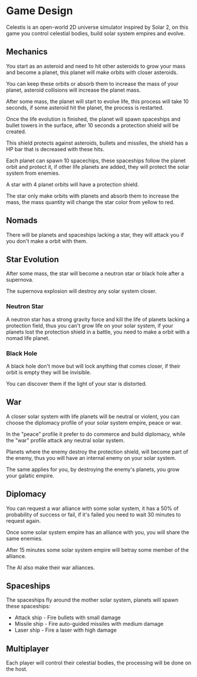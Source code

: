 # Game Design

Celestis is an open-world 2D universe simulator inspired by Solar 2, on this game you control celestial bodies, build solar system empires and evolve.

## Mechanics

You start as an asteroid and need to hit other asteroids to grow your mass and become a planet, this planet will make orbits with closer asteroids.

You can keep these orbits or absorb them to increase the mass of your planet, asteroid collisions will increase the planet mass.

After some mass, the planet will start to evolve life, this process will take 10 seconds, if some asteroid hit the planet, the process is restarted.

Once the life evolution is finished, the planet will spawn spaceships and bullet towers in the surface, after 10 seconds a protection shield will be created.

This shield protects against asteroids, bullets and missiles, the shield has a HP bar that is decreased with these hits.

Each planet can spawn 10 spacechips, these spaceships follow the planet orbit and protect it, if other life planets are added, they will protect the solar system from enemies.

A star with 4 planet orbits will have a protection shield.

The star only make orbits with planets and absorb them to increase the mass, the mass quantity will change the star color from yellow to red.

## Nomads

There will be planets and spaceships lacking a star, they will attack you if you don't make a orbit with them.

## Star Evolution

After some mass, the star will become a neutron star or black hole after a supernova.

The supernova explosion will destroy any solar system closer.

### Neutron Star

A neutron star has a strong gravity force and kill the life of planets lacking a protection field, thus you can't grow life on your solar system, if your planets lost the protection shield in a battle, you need to make a orbit with a nomad life planet.

### Black Hole

A black hole don't move but will lock anything that comes closer, if their orbit is empty they will be invisible.

You can discover them if the light of your star is distorted.

## War

A closer solar system with life planets will be neutral or violent, you can choose the diplomacy profile of your solar system empire, peace or war.

In the "peace" profile it prefer to do commerce and build diplomacy, while the "war" profile attack any neutral solar system.

Planets where the enemy destroy the protection shield, will become part of the enemy, thus you will have an internal enemy on your solar system.

The same applies for you, by destroying the enemy's planets, you grow your galatic empire.

## Diplomacy

You can request a war alliance with some solar system, it has a 50% of probability of success or fail, if it's failed you need to wait 30 minutes to request again.

Once some solar system empire has an alliance with you, you will share the same enemies.

After 15 minutes some solar system empire will betray some member of the alliance.

The AI also make their war alliances.

## Spaceships

The spaceships fly around the mother solar system, planets will spawn these spaceships:

- Attack ship - Fire bullets with small damage
- Missile ship - Fire auto-guided missiles with medium damage
- Laser ship - Fire a laser with high damage

## Multiplayer

Each player will control their celestial bodies, the processing will be done on the host.
